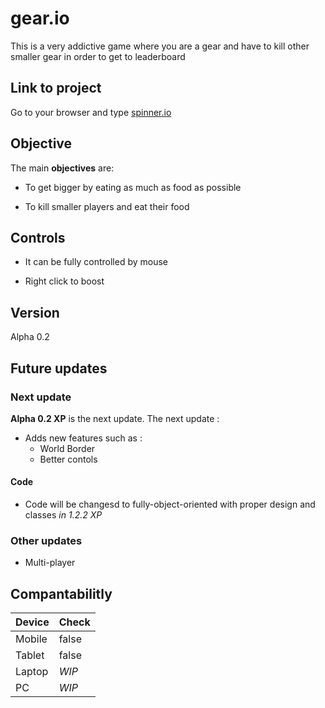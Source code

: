 # gear.io

This is a very addictive game where you are a gear and have to kill other smaller gear in order to get to leaderboard

## Link to project

Go to your browser and type <a href='https://spinner.io'>spinner.io</a>

## Objective

The main **objectives** are:

* To get bigger by eating as much as food as possible

* To kill smaller players and eat their food

## Controls

* It can be fully controlled by mouse

* Right click to boost

## Version

Alpha 0.2

## Future updates

### Next update

**Alpha 0.2 XP** is the next update. The next update :

* Adds new features such as :
    * World Border
    * Better contols

#### Code

* Code will be changesd to fully-object-oriented with proper design and classes *in 1.2.2 XP*

### Other updates

* Multi-player

## Compantabilitly

Device | Check
-------|-------
Mobile | false
Tablet | false
Laptop | *WIP*
PC     | *WIP* 